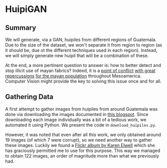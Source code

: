 # HuipiGAN


## Summary

We will generate, via a GAN, huipiles from different regions of Guatemala. Due to the size of the dataset, we won't separate it from region to region (as it should be, due ot the different techniques used in each region). Instead, we will simply generate new huipil that will be a combination of these.

At the end, a more pertinent question to answer is: how to better detect and stop illicit use of mayan fabrics? Indeed, it is a [point of conflict](https://www.plazapublica.com.gt/content/arte-robado-la-batalla-legal-de-las-tejedoras-mayas) [with great repercussions](https://www.mayanhands.org/blogs/news/the-huipil-in-danger) [for the mayan population](https://intercontinentalcry.org/es/tejedoras-mayas-proponen-ley-de-propiedad-intelectual-colectiva-2/) throughout Mesoamerica. Computer Vision might provide the key to solving this issue once and for all.

## Gathering Data

A first attempt to gather images from huipiles from around Guatemala was done via downloading the images documented in [this blogspot](http://huipilesdeguatemala.blogspot.com/2011/09/huipiles-cotidianos.html). Since downloading each image individually was a bit of a tedious work, we automated it using Python. We present the code in `download_huipiles.py`. 

However, it was noted that even after all this work, we only obtained around 19 images (of which 7 were corrupt), so we need another way to gather these images. Luckily we found a [Flickr album by Karen Elwell](https://www.flickr.com/photos/citlali/albums/72157600009235647) which she has graciously permitted me to use for this purpose. This way we managed to obtain 122 images, an order of magnitude more than what we previously had.
